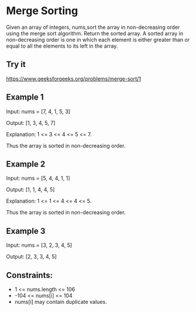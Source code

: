 # Merge Sorting
Given an array of integers, nums,sort the array in non-decreasing order using the merge sort algorithm. Return the sorted array.
A sorted array in non-decreasing order is one in which each element is either greater than or equal to all the elements to its left in the array.

## Try it
https://www.geeksforgeeks.org/problems/merge-sort/1

## Example 1
Input: nums = [7, 4, 1, 5, 3]

Output: [1, 3, 4, 5, 7]

Explanation: 1 <= 3 <= 4 <= 5 <= 7.

Thus the array is sorted in non-decreasing order.

## Example 2
Input: nums = [5, 4, 4, 1, 1]

Output: [1, 1, 4, 4, 5]

Explanation: 1 <= 1 <= 4 <= 4 <= 5.

Thus the array is sorted in non-decreasing order.

## Example 3
Input: nums = [3, 2, 3, 4, 5]

Output:
[2, 3, 3, 4, 5]

## Constraints:
- 1 <= nums.length <= 106
- -104 <= nums[i] <= 104
- nums[i] may contain duplicate values.